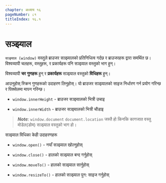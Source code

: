 ```yaml
---
chapter: अध्याय १६
pageNumber: ८१
titleIndex: १६.१
---
```

# सञ्झ्याल 

`सञ्झ्याल (window)` वस्तुले ब्राउजर सञ्झ्यालको प्रतिनिधित्व गर्दछ र ब्राउजरहरू द्वारा समर्थित छ। विश्वव्यापी चलहरू, वस्तुहरू, र प्रकार्यहरू पनि सञ्झ्याल वस्तुको भाग हुन्।

विश्वव्यापी **चर** **गुणहरू** हुन् र **प्रकार्यहरू** सञ्झ्याल वस्तुको **विधिहरू** हुन्।

आउनुहोस् स्क्रिन गुणहरूको उदाहरण लिनुहोस्। यो ब्राउजर सञ्झ्यालको साइज निर्धारण गर्न प्रयोग गरिन्छ र पिक्सेलमा मापन गरिन्छ।

* `window.innerHeight` - ब्राउजर सञ्झ्यालको भित्री उचाइ

* `window.innerWidth` - ब्राउजर सञ्झ्यालको भित्री चौडाइ

> _**Note**_:  `window.document` `document.location` जस्तै हो किनकि कागजात वस्तु मोडेल(डोम) सञ्झ्याल वस्तुको भाग हो।

सञ्झ्याल विधिका केही उदाहरणहरू

* `window.open()` - नयाँ सञ्झ्याल खोल्नुहोस्

* `window.close()` - हालको सञ्झ्याल बन्द गर्नुहोस्

* `window.moveTo()` - हालको सञ्झ्याल सार्नुहोस्

* `window.resizeTo()` - हालको सञ्झ्याल पुन: साइज गर्नुहोस्

 


